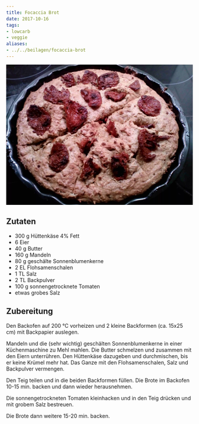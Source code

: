 ```yaml
---
title: Focaccia Brot
date: 2017-10-16
tags:
- lowcarb
- veggie
aliases:
- ../../beilagen/focaccia-brot
---
```


![](/img/focaccia-brot.webp)

## Zutaten
- 300 g     Hüttenkäse 4% Fett
- 6         Eier
- 40 g      Butter
- 160 g     Mandeln
- 80 g      geschälte Sonnenblumenkerne
- 2 EL      Flohsamenschalen
- 1 TL      Salz
- 2 TL      Backpulver
- 100 g     sonnengetrocknete Tomaten
- etwas grobes Salz

## Zubereitung
Den Backofen auf 200 ℃ vorheizen und 2 kleine Backformen (ca. 15x25 cm) mit Backpapier auslegen.

Mandeln und die (sehr wichtig) geschälten Sonnenblumenkerne in einer Küchenmaschine zu Mehl mahlen. Die Butter schmelzen und zusammen mit den Eiern unterrühren.
Den Hüttenkäse dazugeben und durchmischen, bis er keine Krümel mehr hat. Das Ganze mit den Flohsamenschalen, Salz und Backpulver vermengen.

Den Teig teilen und in die beiden Backformen füllen. Die Brote im Backofen 10-15 min. backen und dann wieder herausnehmen.

Die sonnengetrockneten Tomaten kleinhacken und in den Teig drücken und mit grobem Salz bestreuen.

Die Brote dann weitere 15-20 min. backen.
